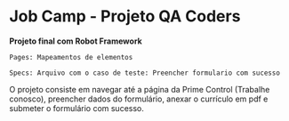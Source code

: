 # **Job** Camp - Projeto QA Coders

**Projeto final com Robot Framework**

```
Pages: Mapeamentos de elementos

Specs: Arquivo com o caso de teste: Preencher formulario com sucesso
```

O projeto consiste em navegar até a página da Prime Control (Trabalhe conosco), preencher dados do formulário, anexar o currículo em pdf e submeter o formulário com sucesso.

